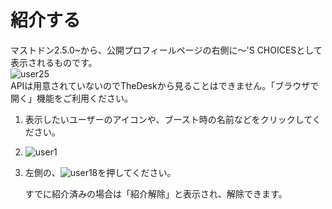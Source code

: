 # 紹介する

マストドン2.5.0~から、公開プロフィールページの右側に～'S CHOICESとして表示されるものです。  
![user25](https://dl.thedesk.top/media/user25.PNG)  
APIは用意されていないのでTheDeskから見ることはできません。「ブラウザで開く」機能をご利用ください。

1. 表示したいユーザーのアイコンや、ブースト時の名前などをクリックしてください。
2. ![user1](https://dl.thedesk.top/media/user1.PNG)
3. 左側の、![user18](https://dl.thedesk.top/media/user18.PNG)を押してください。  

   すでに紹介済みの場合は「紹介解除」と表示され、解除できます。

